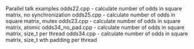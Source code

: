 Parallel talk examples
odds22.cpp - calculate number of odds in square matrix, no synchronization
odds25.cpp - calculate number of odds in square matrix, mutex
odds23.cpp - calculate number of odds in square matrix, atomic
odds34\_no\_pad.cpp - calculate number of odds in square matrix, size\_t per thread
odds34.cpp - calculate number of odds in square matrix, size\_t wth padding per thread
